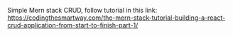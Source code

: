 Simple Mern stack CRUD, follow tutorial in this link: 
https://codingthesmartway.com/the-mern-stack-tutorial-building-a-react-crud-application-from-start-to-finish-part-1/